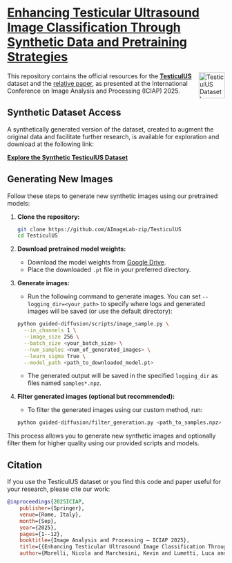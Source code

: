 <!-- Heading -->
<h1>
  <a href="https://federicobolelli.it/pub_files/2025iciap.pdf">
    Enhancing Testicular Ultrasound Image Classification Through
    Synthetic Data and Pretraining Strategies
  </a>
</h1>

<!-- Logo: float to the right -->
<img src="https://ditto.ing.unimore.it/static/testiculus/logo_w_text.png"
     alt="TesticulUS Dataset Logo"
     align="right"
     height="60">
<!-- Heading -->



This repository contains the official resources for the [**TesticulUS**](https://ditto.ing.unimore.it/testiculus/) dataset and the [relative paper](https://federicobolelli.it/pub_files/2025iciap.pdf), as presented at the International Conference on Image Analysis and Processing (ICIAP) 2025.


## Synthetic Dataset Access

A synthetically generated version of the dataset, created to augment the original data and facilitate further research, is available for exploration and download at the following link:

[**Explore the Synthetic TesticulUS Dataset**](https://ditto.ing.unimore.it/testiculus/)

## Generating New Images

Follow these steps to generate new synthetic images using our pretrained models:

1. **Clone the repository:**
   ```bash
   git clone https://github.com/AImageLab-zip/TesticulUS
   cd TesticulUS
   ```

2. **Download pretrained model weights:**
   - Download the model weights from [Google Drive](https://drive.google.com/file/d/1-UwCh1NuuwQXmMJ1yrNlT-08wlYmtQG3/view?usp=sharing).
   - Place the downloaded `.pt` file in your preferred directory.

3. **Generate images:**
   - Run the following command to generate images. You can set `--logging_dir=<your_path>` to specify where logs and generated images will be saved (or use the default directory):
   ```bash
   python guided-diffusion/scripts/image_sample.py \
     --in_channels 1 \
     --image_size 256 \
     --batch_size <your_batch_size> \
     --num_samples <num_of_generated_images> \
     --learn_sigma True \
     --model_path <path_to_downloaded_model.pt>
   ```
   - The generated output will be saved in the specified `logging_dir` as files named `samples*.npz`.

4. **Filter generated images (optional but recommended):**
   - To filter the generated images using our custom method, run:
   ```bash
   python guided-diffusion/filter_generation.py <path_to_samples.npz> --output_path=<output_directory>
   ```

This process allows you to generate new synthetic images and optionally filter them for higher quality using our provided scripts and models.

## Citation

If you use the TesticulUS dataset or you find this code and paper useful for your research, please cite our work:

```bibtex
@inproceedings{2025ICIAP, 
    publisher={Springer},
    venue={Rome, Italy}, 
    month={Sep}, 
    year={2025}, 
    pages={1--12}, 
    booktitle={Image Analysis and Processing – ICIAP 2025}, 
    title={{Enhancing Testicular Ultrasound Image Classification Through Synthetic Data and Pretraining Strategies}}, 
    author={Morelli, Nicola and Marchesini, Kevin and Lumetti, Luca and Santi, Daniele and Grana, Costantino and Bolelli, Federico}}
```
